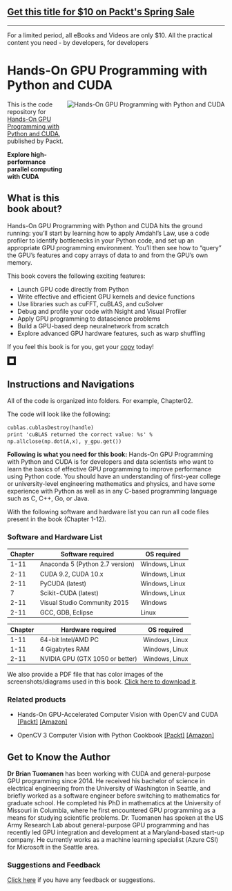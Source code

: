## [Get this title for $10 on Packt's Spring Sale](https://www.packt.com/B10306?utm_source=github&utm_medium=packt-github-repo&utm_campaign=spring_10_dollar_2022)
-----
For a limited period, all eBooks and Videos are only $10. All the practical content you need \- by developers, for developers

# Hands-On GPU Programming with Python and CUDA

<a href="https://www.packtpub.com/application-development/hands-gpu-programming-python-and-cuda?utm_source=github&utm_medium=repository&utm_campaign=9781788993913 "><img src="https://d255esdrn735hr.cloudfront.net/sites/default/files/imagecache/ppv4_main_book_cover/B10306.png" alt="Hands-On GPU Programming with Python and CUDA" height="256px" align="right"></a>

This is the code repository for [Hands-On GPU Programming with Python and CUDA](https://www.packtpub.com/application-development/hands-gpu-programming-python-and-cuda?utm_source=github&utm_medium=repository&utm_campaign=9781788993913 ), published by Packt.

**Explore high-performance parallel computing with CUDA**

## What is this book about?
Hands-On GPU Programming with Python and CUDA hits the ground running: you’ll start by learning how to apply Amdahl’s Law, use a code profiler to identify bottlenecks in your Python code, and set up an appropriate GPU programming environment. You’ll then see how to “query” the GPU’s features and copy arrays of data to and from the GPU’s own memory.

This book covers the following exciting features:
* Launch GPU code directly from Python 
* Write effective and efficient GPU kernels and device functions 
* Use libraries such as cuFFT, cuBLAS, and cuSolver 
* Debug and profile your code with Nsight and Visual Profiler 
* Apply GPU programming to datascience problems 
* Build a GPU-based deep neuralnetwork from scratch 
* Explore advanced GPU hardware features, such as warp shuffling 

If you feel this book is for you, get your [copy](https://www.amazon.com/dp/1788993918) today!

<a href="https://www.packtpub.com/?utm_source=github&utm_medium=banner&utm_campaign=GitHubBanner"><img src="https://raw.githubusercontent.com/PacktPublishing/GitHub/master/GitHub.png" 
alt="https://www.packtpub.com/" border="5" /></a>

## Instructions and Navigations
All of the code is organized into folders. For example, Chapter02.

The code will look like the following:
```
cublas.cublasDestroy(handle)
print 'cuBLAS returned the correct value: %s' % np.allclose(np.dot(A,x), y_gpu.get())
```

**Following is what you need for this book:**
Hands-On GPU Programming with Python and CUDA is for developers and data scientists who want to learn the basics of effective GPU programming to improve performance using Python code. You should have an understanding of first-year college or university-level engineering mathematics and physics, and have some experience with Python as well as in any C-based programming language such as C, C++, Go, or Java.

With the following software and hardware list you can run all code files present in the book (Chapter 1-12).
### Software and Hardware List
| Chapter  | Software required                    | OS required                         |
| -------- | ------------------------------------ | ----------------------------------- |
| 1-11     | Anaconda 5 (Python 2.7 version)      | Windows, Linux                      |
| 2-11     | CUDA 9.2, CUDA 10.x                  | Windows, Linux                      |
| 2-11     | PyCUDA (latest)                      | Windows, Linux                      |
| 7        | Scikit-CUDA (latest)                 | Windows, Linux                      |
| 2-11     | Visual Studio Community 2015         | Windows                             |
| 2-11     | GCC, GDB, Eclipse                    | Linux                               |


| Chapter  | Hardware required                    | OS required                         |
| -------- | ------------------------------------ | ----------------------------------- |
| 1-11     | 64-bit Intel/AMD PC                  | Windows, Linux                      |
| 1-11     | 4 Gigabytes RAM                      | Windows, Linux                      |
| 2-11     | NVIDIA GPU (GTX 1050 or better)      | Windows, Linux                      |




We also provide a PDF file that has color images of the screenshots/diagrams used in this book. [Click here to download it](https://www.packtpub.com/sites/default/files/downloads/9781788993913_ColorImages.pdf).

### Related products
* Hands-On GPU-Accelerated Computer Vision with OpenCV and CUDA [[Packt]](https://www.packtpub.com/application-development/hands-gpu-accelerated-computer-vision-opencv-and-cuda?utm_source=github&utm_medium=repository&utm_campaign=9781789348293 ) [[Amazon]](https://www.amazon.com/dp/1789348293)

* OpenCV 3 Computer Vision with Python Cookbook [[Packt]](https://www.packtpub.com/application-development/opencv-3-computer-vision-python-cookbook?utm_source=github&utm_medium=repository&utm_campaign=9781788474443 ) [[Amazon]](https://www.amazon.com/dp/1788474449)

## Get to Know the Author
**Dr Brian Tuomanen**
has been working with CUDA and general-purpose GPU programming since 2014. He received his bachelor of science in electrical engineering from the University of Washington in Seattle, and briefly worked as a software engineer before switching to mathematics for graduate school. He completed his PhD in mathematics at the University of Missouri in Columbia, where he first encountered GPU programming as a means for studying scientific problems. Dr. Tuomanen has spoken at the US Army Research Lab about general-purpose GPU programming and has recently led GPU integration and development at a Maryland-based start-up company. He currently works as a machine learning specialist (Azure CSI) for Microsoft in the Seattle area.


### Suggestions and Feedback
[Click here](https://docs.google.com/forms/d/e/1FAIpQLSdy7dATC6QmEL81FIUuymZ0Wy9vH1jHkvpY57OiMeKGqib_Ow/viewform) if you have any feedback or suggestions.



